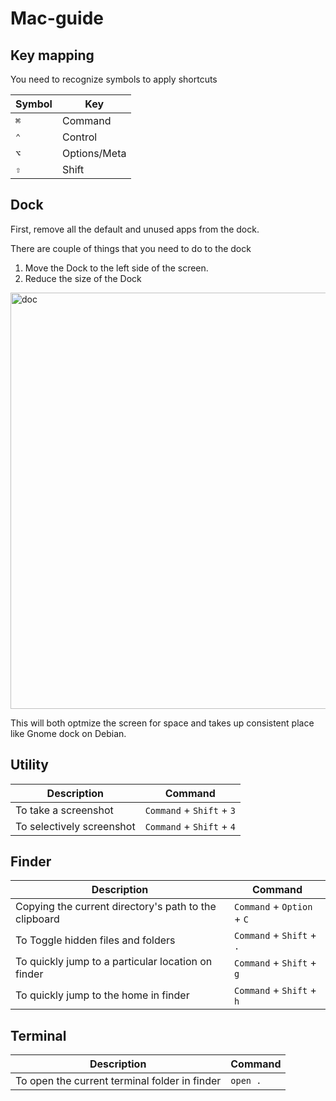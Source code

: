 # Mac-guide

## Key mapping

You need to recognize symbols to apply shortcuts

|Symbol|Key|
|------|---|
|`⌘`| Command|
|`⌃`| Control|
|`⌥`| Options/Meta|
|`⇧`| Shift|

## Dock

First, remove all the default and unused apps from the dock.

There are couple of things that you need to do to the dock

1. Move the Dock to the left side of the screen. 
2. Reduce the size of the Dock

<img width="666" alt="doc" src="https://user-images.githubusercontent.com/1156953/53544929-cd09c180-3b4d-11e9-81c3-864436fccaa9.png">

This will both optmize the screen for space and takes up consistent place like Gnome dock on Debian. 

## Utility

|Description| Command |
|-----------|---------|
| To take a screenshot | `Command` + `Shift` + `3`|
| To selectively screenshot | `Command` + `Shift` + `4`|

## Finder

| Description | Command|
|-------------|---------
|Copying the current directory's path to the clipboard| `Command` + `Option` + `C`|  
|To Toggle hidden files and folders| `Command` + `Shift` + `.`|  
|To quickly jump to a particular location on finder| `Command` + `Shift` + `g`|  
|To quickly jump to the home in finder| `Command` + `Shift` + `h`|  


## Terminal
| Description | Command|
|-------------|--------|
|To open the current terminal folder in finder| `open .`|
